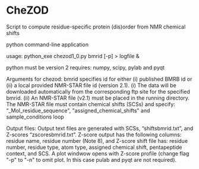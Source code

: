 # CheZOD
Script to compute residue-specific protein (dis)order from NMR chemical shifts

python command-line application

usage: python_exe chezod1_0.py bmrid [-p] > logfile &

python must be version 2
requires: numpy, scipy, pylab and pyqt

Arguments for chezod:
bmrid specifies id for either (i) published BMRB id or (ii) a local provided NMR-STAR file id (version 2.1).
 (i) The data will be downloaded automatically from the corresponding ftp site for the specified bmrid.
 (ii) An NMR-STAR file (v2.1) must be placed in the running directory.
The NMR-STAR file must contain chemical shifts (SCSs) and specify: “_Mol_residue_sequence", "assigned_chemical_shifts" and sample_conditions loop

Output files:
Output text files are generated with SCSs, “shiftsbmrid.txt”, and Z-scores “zscoresbmrid.txt”.
Z-score output has the following columns: residue name, residue number (Note 8), and Z-score
shift file has: residue number, residue type, atom type, assigned chemical shift, pentapeptide context, and SCS. 
A plot windwow opens with Z-score profile (change flag "-p" to "-n" to omit plot. In this case pulab and pyqt are not required).
